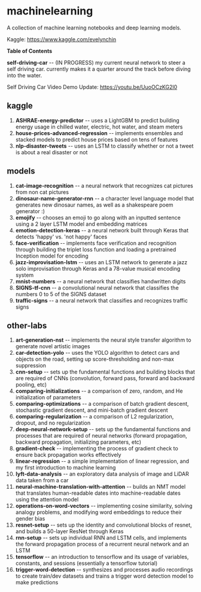 # machinelearning

A collection of machine learning notebooks and deep learning models.

Kaggle: https://www.kaggle.com/evelynchin

**Table of Contents**

**self-driving-car** -- (IN PROGRESS) my current neural network to steer a self driving car. currently makes it a quarter around the track before diving into the water. 

Self Driving Car Video Demo Update: https://youtu.be/UuoOCzKG2l0 

## kaggle
1. **ASHRAE-energy-predictor** -- uses a LightGBM to predict building energy usage in chilled water, electric, hot water, and steam meters
2. **house-prices-advanced-regression** -- implements ensembles and stacked models to predict house prices based on tens of features
3. **nlp-disaster-tweets** -- uses an LSTM to classify whether or not a tweet is about a real disaster or not

## models
1. **cat-image-recognition** -- a neural network that recognizes cat pictures from non cat pictures
2. **dinosaur-name-generator-rnn** -- a character level language model that generates new dinosaur names, as well as a shakespeare poem generator :)
3. **emojify** -- chooses an emoji to go along with an inputted sentence using a 2 layer LSTM model and embedding matrices
4. **emotion-detection-keras** -- a neural network built through Keras that detects 'happy' vs. 'not happy' faces
5. **face-verification** -- implements face verification and recognition through building the triplet loss function and loading a pretrained Inception model for encoding
6. **jazz-improvisation-lstm** -- uses an LSTM network to generate a jazz solo improvisation through Keras and a 78-value musical encoding system
7. **mnist-numbers** -- a neural network that classifies handwritten digits
8. **SIGNS-tf-cnn** -- a convolutional neural network that classifies the numbers 0 to 5 of the SIGNS dataset
9. **traffic-signs** -- a neural network that classifies and recognizes traffic signs

## other-labs
1. **art-generation-nst** -- implements the neural style transfer algorithm to generate novel artistic images
2. **car-detection-yolo** -- uses the YOLO algorithm to detect cars and objects on the road, setting up score-thresholding and non-max suppression
3. **cnn-setup** -- sets up the fundamental functions and building blocks that are required of CNNs (convolution, forward pass, forward and backward pooling, etc)
4. **comparing-initializations** -- a comparison of zero, random, and He initialization of parameters
5. **comparing-optimizations** -- a comparison of batch gradient descent, stochastic gradient descent, and mini-batch gradient descent
6. **comparing-regularization** -- a comparison of L2 regularization, dropout, and no regularization
7. **deep-neural-network-setup** -- sets up the fundamental functions and processes that are required of neural networks (forward propagation, backward propagation, initializing parameters, etc)
8. **gradient-check** -- implementing the process of gradient check to ensure back propagation works effectively
9. **linear-regression** -- a simple implementation of linear regression, and my first introduction to machine learning
10. **lyft-data-analysis** -- an exploratory data analysis of image and LiDAR data taken from a car
11. **neural-machine-translation-with-attention** -- builds an NMT model that translates human-readable dates into machine-readable dates using the attention model
12. **operations-on-word-vectors** -- implementing cosine similarity, solving analogy problems, and modifying word embeddings to reduce their gender bias
13. **resnet-setup** -- sets up the identity and convolutional blocks of resnet, and builds a 50-layer ResNet through Keras
14. **rnn-setup** -- sets up individual RNN and LSTM cells, and implements the forward propagation process of a recurrent neural network and an LSTM
15. **tensorflow** -- an introduction to tensorflow and its usage of variables, constants, and sessions (essentially a tensorflow tutorial)
16. **trigger-word-detection** -- synthesizes and processes audio recordings to create train/dev datasets and trains a trigger word detection model to make predictions
